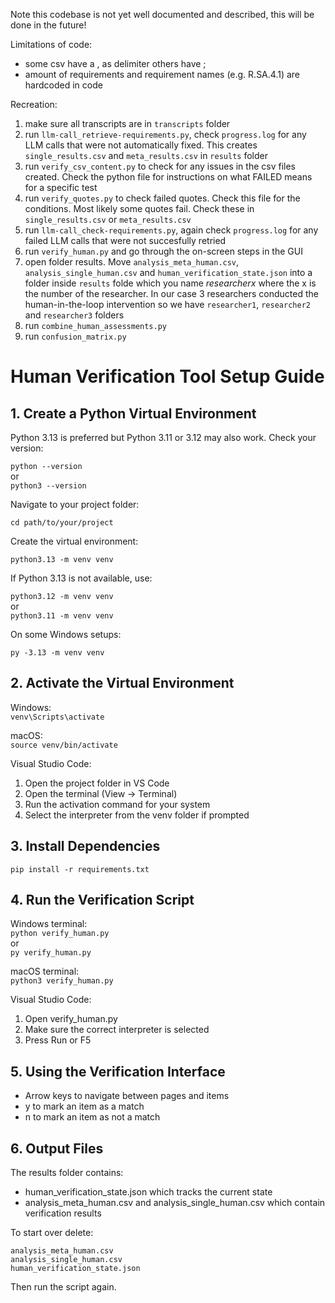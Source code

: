 Note this codebase is not yet well documented and described, this will be done in the future!


Limitations of code:
- some csv have a , as delimiter others have ;
- amount of requirements and requirement names (e.g. R.SA.4.1) are hardcoded in code





Recreation:
1. make sure all transcripts are in `transcripts` folder
2. run `llm-call_retrieve-requirements.py`, check `progress.log` for any LLM calls that were not automatically fixed. This creates `single_results.csv` and `meta_results.csv` in `results` folder
3. run `verify_csv_content.py` to check for any issues in the csv files created. Check the python file for instructions on what FAILED means for a specific test
4. run `verify_quotes.py` to check failed quotes. Check this file for the conditions. Most likely some quotes fail. Check these in `single_results.csv` or `meta_results.csv`
5. run `llm-call_check-requirements.py`, again check `progress.log` for any failed LLM calls that were not succesfully retried
6. run `verify_human.py` and go through the on-screen steps in the GUI
7. open folder results. Move `analysis_meta_human.csv`, `analysis_single_human.csv` and `human_verification_state.json` into a folder inside `results` folde which you name _researcherx_ where the x is the number of the researcher. In our case 3 researchers conducted the human-in-the-loop intervention so we have `researcher1`, `researcher2` and `researcher3` folders
8. run `combine_human_assessments.py`
9. run `confusion_matrix.py`



# Human Verification Tool Setup Guide

## 1. Create a Python Virtual Environment

Python 3.13 is preferred but Python 3.11 or 3.12 may also work. Check your version:

`python --version`  
or  
`python3 --version`

Navigate to your project folder:

`cd path/to/your/project`

Create the virtual environment:

`python3.13 -m venv venv`

If Python 3.13 is not available, use:

`python3.12 -m venv venv`  
or  
`python3.11 -m venv venv`

On some Windows setups:

`py -3.13 -m venv venv`

## 2. Activate the Virtual Environment

Windows:  
`venv\Scripts\activate`

macOS:  
`source venv/bin/activate`

Visual Studio Code:  
1. Open the project folder in VS Code  
2. Open the terminal (View → Terminal)  
3. Run the activation command for your system  
4. Select the interpreter from the venv folder if prompted

## 3. Install Dependencies

`pip install -r requirements.txt`

## 4. Run the Verification Script

Windows terminal:  
`python verify_human.py`  
or  
`py verify_human.py`

macOS terminal:  
`python3 verify_human.py`

Visual Studio Code:  
1. Open verify_human.py  
2. Make sure the correct interpreter is selected  
3. Press Run or F5

## 5. Using the Verification Interface

- Arrow keys to navigate between pages and items  
- y to mark an item as a match  
- n to mark an item as not a match

## 6. Output Files

The results folder contains:  
- human_verification_state.json which tracks the current state  
- analysis_meta_human.csv and analysis_single_human.csv which contain verification results

To start over delete:

`analysis_meta_human.csv`  
`analysis_single_human.csv`  
`human_verification_state.json`

Then run the script again.
